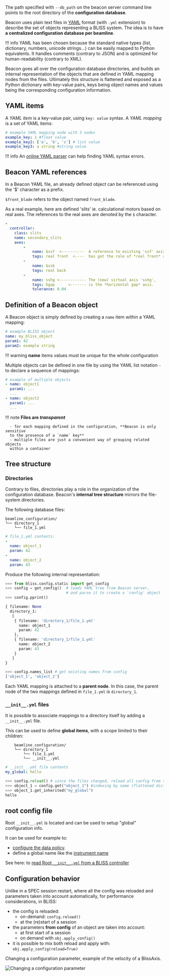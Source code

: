 The path specified with `--db_path` on the beacon server command line
points to the root directory of the **configuration database**.

Beacon uses plain text files in [YAML](http://yaml.org/) format (with `.yml`
extension) to describe the set of objects representing a BLISS system.
The idea is to have **a centralized configuration database per beamline**.

!!! info
    YAML has been chosen because the standard native types (list,
    dictionary, numbers, unicode strings...) can be easily mapped to Python
    equivalents. It handles comments (contrary to JSON) and is
    optimized for human-readability (contrary to XML).

Beacon goes all over the configuration database directories, and builds
an internal representation of the objects that are defined in YAML
mapping nodes from the files. Ultimately this structure is flattened and
exposed as a Python dictionary with key-value pairs, keys being object names
and values being the corresponding configuration information.



## YAML items

A *YAML item* is a key-value pair, using `key: value` syntax. A *YAML mapping*
is a set of YAML items:

```yaml
# example YAML mapping node with 3 nodes
example_key: 1 #float value
example_key2: ['a', 'b', 'c'] # list value
example_key3: a string #string value
```

!!! info
    An [online YAML parser](http://yaml-online-parser.appspot.com/) can help finding YAML syntax errors.

## Beacon YAML references

In a Beacon YAML file, an already defined object can be referenced using the '$'
character as a prefix.

`$front_blade` refers to the object named `front_blade`.

As a real example, here are defined 'slits' ie. calculational motors based on
real axes. The references to the real axes are denoted by the `$` character.

```yaml
-
  controller:
    class: slits
    name: secondary_slits
    axes:
        -
            name: $ssf  <----------  A reference to existing 'ssf' axis,
            tags: real front  <----  has got the role of *real front* axis.
        -
            name: $ssb
            tags: real back
        -
            name: sshg <------------ The (new) virtual axis 'sshg',
            tags: hgap      <------- is the *horizontal gap* axis.
            tolerance: 0.04
```

## Definition of a Beacon object

A Beacon object is simply defined by creating a `name` item within a YAML mapping:

```yaml
# example BLISS object
name: my_bliss_object
param1: 42
param2: example string
```
!!! warning
    **name** items values must be unique for the whole configuration

Multiple objects can be defined in one file by using the YAML list notation `-`
to declare a sequence of mappings:

```yaml
# example of multiple objects
- name: object1
  param1: ...
  ...
- name: object2
  param1: ...
  ...
```

!!! note
    **Files are *transparent***

      - for each mapping defined in the configuration, **Beacon is only sensitive
      to the presence of a `name` key**
      - multiple files are just a convenient way of grouping related objects
      within a container


## Tree structure

### Directories

Contrary to files, directories play a role in the organization of the
configuration database. Beacon's **internal tree structure** mirrors the
file-system directories.

The following database files:

    beamline_configuration/
    └── directory_1
        └── file_1.yml

```yaml
# file_1.yml contents:
-
  name: object_1
  param: 42
-
  name: object_2
  param: 43
```

Produce the following internal representation:

```python
>>> from bliss.config.static import get_config
>>> config = get_config()  # loads YAML tree from Beacon server,
                           # and parse it to create a 'config' object
>>> config.pprint()

{ filename: None
  directory_1:
   [
    { filename: 'directory_1/file_1.yml'
      name: object_1
      param: 42
    },
    { filename: 'directory_1/file_1.yml'
      name: object_2
      param: 43
    }
   ]
}

>>> config.names_list # get existing names from config
['object_1', 'object_2']
```

Each YAML mapping is attached to a **parent node**. In this case, the parent
node of the two mappings defined in `file_1.yml` is `directory_1`.

### `__init__.yml` files

It is possible to associate mappings to a directory itself by adding a
`__init__.yml` file.

This can be used to define **global items**, with a scope limited to their
children:

```
    beamline_configuration/
    └── directory_1
        └── file_1.yml
        └── __init__.yml
```


```yaml
# __init__.yml file contents
my_global: hello
```

```python
>>> config.reload() # since the files changed, reload all config from server
>>> object_1 = config.get("object_1") #indexing by name (flattened dictionary)
>>> object_1.get_inherited("my_global")
hello
```



## root config file

Root `__init__.yml` is located and can be used to setup "global" configuration info.

It can be used for example to:

* [configure the data policy](installation_esrf.md#enable-in-bliss).
* define a global name like the [instrument name](installation_esrf.md#instrument-name)

See here: to [read Root `__init__.yml` from a BLISS controller](dev_tipsntricks.md#beamline-root-config)

## Configuration behavior


Unlike in a SPEC session restart, where all the config was reloaded and
parameters taken into account automatically, for performance considerations,
in BLISS:

* the config is reloaded:
    * on-demand: `config.reload()`
    * at the (re)start of a session
* the parameters **from config** of an object are taken into account:
    * at first start of a session
    * on demand with `obj.apply_config()`
* it is possible to mix both reload and apply with: `obj.apply_config(reload=True)`

Changing a configuration parameter, example of the velocity of a BlissAxis.

![Changing a configuration parameter](img/apply_config.png)



